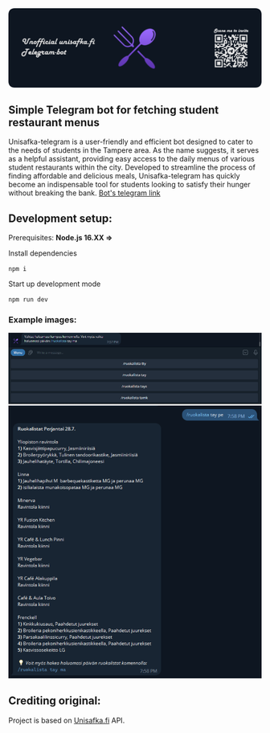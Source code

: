 <img src="readme.png" alt="Unisafka logo">
<br />

## Simple Telegram bot for fetching student restaurant menus

Unisafka-telegram is a user-friendly and efficient bot designed to cater to the needs of students in the Tampere area. As the name suggests, it serves as a helpful assistant, providing easy access to the daily menus of various student restaurants within the city. Developed to streamline the process of finding affordable and delicious meals, Unisafka-telegram has quickly become an indispensable tool for students looking to satisfy their hunger without breaking the bank. [Bot's telegram link](https://t.me/Unisafka_bot)



## Development setup:
Prerequisites:
**Node.js 16.XX =>**

Install dependencies
```
npm i
```

Start up development mode
```
npm run dev
```


### Example images:
<img src="example1.png" alt="Unisafka logo">
<img src="example2.png" alt="Unisafka logo">

## Crediting original:
Project is based on [Unisafka.fi](https://unisafka.fi/) API. 
